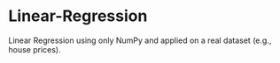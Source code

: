 # Linear-Regression
Linear Regression using only NumPy and applied on a real dataset (e.g., house prices).
